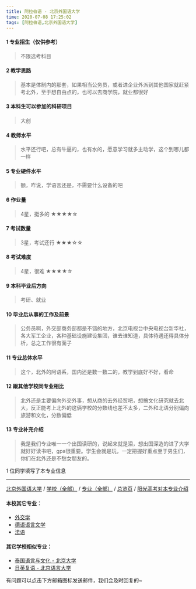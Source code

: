```yaml
---
title: 阿拉伯语 - 北京外国语大学
time: 2020-07-08 17:25:02
tags: [阿拉伯语,北京外国语大学]
---
```

#### 1 专业招生（仅供参考）  
> 不限选考科目 


#### 2 教学思路
> 基本是体制内的那套，如果相当公务员，或者进企业外派到其他国家就赶紧考北外，至于想自由点的，也可以去商学院，就业都很好


#### 3 本科生可以参加的科研项目
> 大创


#### 4 教师水平
> 水平还行吧，总有牛逼的，也有水的，愿意学习就多主动学，这个到哪儿都一样


#### 5 专业硬件水平
> 额，咋说，学语言还是，不需要什么设备的吧


#### 6 作业量
> 4星，挺多的
★★★★☆


#### 7 考试数量
> 3星，考试还行
★★★☆☆


#### 8 考试难度
> 4星，很难
★★★★☆


#### 9 本科毕业后方向
> 考研、就业


#### 10 毕业后从事的工作及前景
> 公务员啊，外交部商务部都是不错的地方，北京电视台中央电视台新华社，各大军工企业，各种基础设施建设集团，谁去谁知道，具体待遇还得具体分析，总之工作很有面子


#### 11 专业总体水平
> 这个，北外的阿语系，国内还是数一数二的，教学到底好不好，看命


#### 12 跟其他学校同专业相比
> 北外还是主要偏向外交外事，想从商的去外经贸吧，想搞文化研究就去北大，反正能考上北外的这俩学校的分数线也差不太多，二外和北语分别偏向旅游和文化，分数偏低


#### 13 专业补充介绍
> 我是我们专业唯一一个出国读研的，说起来就是泪，想出国深造的进了大学就好好读书吧，gpa很重要。学生会就是玩，一定把握好重点至于男生们，你们在北外还是不愁女朋友的。

1 位同学填写了本专业信息
***
[北京外国语大学](https://univgo.github.io/2020/07/08/北京外国语大学) / [学校（全部）](https://univgo.github.io/2020/07/09/学校汇总页) / [专业（全部）](https://univgo.github.io/2020/07/09/专业汇总页) / [总览页](https://univgo.github.io/2020/07/09/总览) / [阳光高考对本专业介绍](http://gaokao.chsi.com.cn/sch/zyk/view.do?schId=73394614&specId=73383503)
#### 本校其它专业：
- [外交学](https://univgo.github.io/2020/07/08/外交学%20-%20北京外国语大学)
- [德语语言文学](https://univgo.github.io/2020/07/08/德语语言文学%20-%20北京外国语大学)
- [法语](https://univgo.github.io/2020/07/08/法语%20-%20北京外国语大学)

#### 其它学校相似专业：
- [泰国语言与文化 - 北京大学](https://univgo.github.io/2020/07/08/泰国语言与文化-北京大学)
- [日英复语 - 北京语言大学](https://univgo.github.io/2020/07/08/日英复语%20-%20北京语言大学)

有问题可以点击下方邮箱图标发送邮件，我们会及时回复的~
